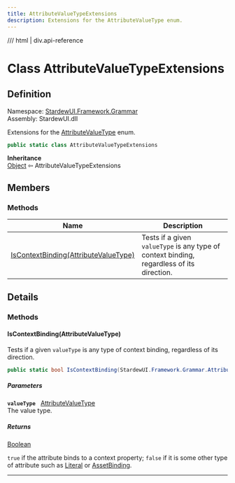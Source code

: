 ```yaml
---
title: AttributeValueTypeExtensions
description: Extensions for the AttributeValueType enum.
---
```


<link rel="stylesheet" href="/StardewUI/stylesheets/reference.css" />

/// html | div.api-reference

# Class AttributeValueTypeExtensions

## Definition

<div class="api-definition" markdown>

Namespace: [StardewUI.Framework.Grammar](index.md)  
Assembly: StardewUI.dll  

</div>

Extensions for the [AttributeValueType](attributevaluetype.md) enum.

```cs
public static class AttributeValueTypeExtensions
```

**Inheritance**  
[Object](https://learn.microsoft.com/en-us/dotnet/api/system.object) ⇦ AttributeValueTypeExtensions

## Members

### Methods

 | Name | Description |
| --- | --- |
| [IsContextBinding(AttributeValueType)](#iscontextbindingattributevaluetype) | Tests if a given `valueType` is any type of context binding, regardless of its direction. | 

## Details

### Methods

#### IsContextBinding(AttributeValueType)

Tests if a given `valueType` is any type of context binding, regardless of its direction.

```cs
public static bool IsContextBinding(StardewUI.Framework.Grammar.AttributeValueType valueType);
```

##### Parameters

**`valueType`** &nbsp; [AttributeValueType](attributevaluetype.md)  
The value type.

##### Returns

[Boolean](https://learn.microsoft.com/en-us/dotnet/api/system.boolean)

  `true` if the attribute binds to a context property; `false` if it is some other type of attribute such as [Literal](attributevaluetype.md#literal) or [AssetBinding](attributevaluetype.md#assetbinding).

-----

